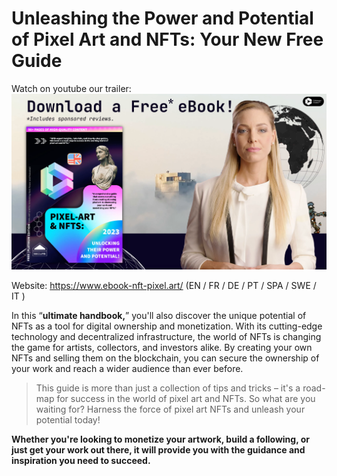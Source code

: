 # Unleashing the Power and Potential of Pixel Art and NFTs: Your New Free Guide

Watch on youtube our trailer:
![[](https://www.youtube.com/watch?v=b_13Ba5DmXM)](https://github.com/pixa-pics/pixel-art-nfts-pdf/blob/main/SCREENSHOT_EBOOK.png?raw=true)

Website: https://www.ebook-nft-pixel.art/ (EN / FR / DE / PT / SPA / SWE / IT )

In this “**ultimate handbook,**” you'll also discover the unique potential of NFTs as a tool for digital ownership and monetization. With its cutting-edge technology and decentralized infrastructure, the world of NFTs is changing the game for artists, collectors, and investors alike. By creating your own NFTs and selling them on the blockchain, you can secure the ownership of your work and reach a wider audience than ever before.

> This guide is more than just a collection of tips and tricks – it's a road-map for success in the world of pixel art and NFTs. So what are you waiting for? Harness the force of pixel art NFTs and unleash your potential today!

**Whether you're looking to monetize your artwork, build a following, or just get your work out there, it will provide you with the guidance and inspiration you need to succeed.**
